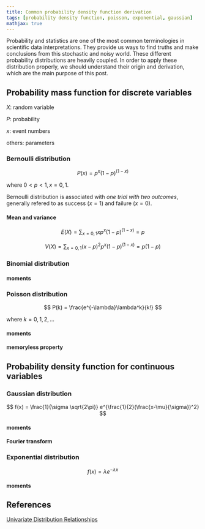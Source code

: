 ```yaml
---
title: Common probability density function derivation
tags: [probability density function, poisson, exponential, gaussian]
mathjax: true
---
```


Probability and statistics are one of the most common terminologies in scientific data interpretations. They provide us ways to find truths and make conclusions from this stochastic and noisy world. These different probability distributions are heavily coupled. In order to apply these distribution properly, we should understand their origin and derivation, which are the main purpose of this post.

## Probability mass function for discrete variables

$X$: random variable

$P$: probability

$x$: event numbers

others: parameters

### Bernoulli distribution

$$ P(x) = p^x(1-p)^{(1-x)} $$

where $0<p<1, x=0, 1$.

Bernoulli distribution is associated with *one trial with two outcomes*, generally refered to as success ($x=1$) and failure ($x=0$).

#### Mean and variance

$$ E(X) = \sum_{x=0,1} xp^x(1-p)^{(1-x)} = p $$

$$ V(X) = \sum_{x=0,1} (x-p)^2p^x(1-p)^{(1-x)} = p(1-p) $$ 

### Binomial distribution

#### moments 

### Poisson distribution

$$ P(k) = \frac{e^{-\lambda}\lambda^k}{k!} $$

where $k = 0, 1, 2,...$

#### moments

#### memoryless property

## Probability density function for continuous variables

### Gaussian distribution

$$ f(x) = \frac{1}{\sigma \sqrt{2\pi}} e^{\frac{1}{2}(\frac{x-\mu}{\sigma})^2} $$

#### moments 

#### Fourier transform

### Exponential distribution

$$ f(x) = \lambda e^{-\lambda x} $$

#### moments 

## References
[Univariate Distribution Relationships](http://www.math.wm.edu/~leemis/chart/UDR/UDR.html)
